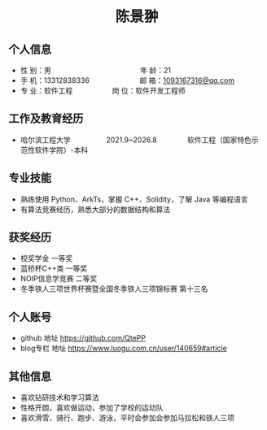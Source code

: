  <center>
     <h1>陈景翀</h1>
 </center>

## 个人信息 

* 性 别：男&emsp;&emsp;&emsp;&emsp;&emsp;&emsp;&emsp;&emsp;&emsp;&emsp;&emsp;&emsp;&ensp;年 龄：21  
* 手 机：13312838336 &emsp;&emsp;&emsp;&emsp;&emsp;&emsp;&ensp;  邮 箱：1093167316@qq.com    
* 专 业：软件工程 &emsp;&emsp;&emsp;&emsp;&emsp; 岗 位：软件开发工程师

## 工作及教育经历
        
* 哈尔滨工程大学&emsp;&emsp;&emsp;&emsp;&emsp;2021.9~2026.8&emsp;&emsp;&emsp;&emsp; 软件工程（国家特色示范性软件学院）-本科  

## 专业技能

* 熟练使用 Python、ArkTs，掌握 C++、Solidity，了解 Java 等编程语言
* 有算法竞赛经历，熟悉大部分的数据结构和算法

## 获奖经历
* 校奖学金 一等奖
* 蓝桥杯C++类 一等奖
* NOIP信息学竞赛 二等奖
* 冬季铁人三项世界杯赛暨全国冬季铁人三项锦标赛 第十三名

## 个人账号 
* github 地址 https://github.com/QtePP
* blog专栏 地址 https://www.luogu.com.cn/user/140659#article

## 其他信息 
* 喜欢钻研技术和学习算法
* 性格开朗，喜欢做运动，参加了学校的运动队
* 喜欢滑雪、骑行、跑步、游泳，平时会参加会参加马拉松和铁人三项 
